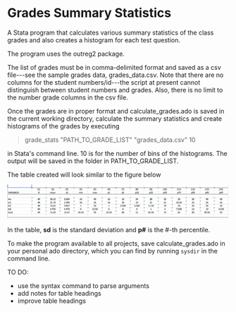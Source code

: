 # Grades Summary Statistics
A Stata program that calculates various summary statistics of the class grades and also creates a histogram for each test question.

The program uses the outreg2 package.

The list of grades must be in comma-delimited format and saved as a csv file---see the sample grades data, grades_data.csv. Note that there are no columns for the student numbers/id---the script at present cannot distinguish between student numbers and grades. Also, there is no limit to the number grade columns in the csv file.

Once the grades are in proper format and calculate_grades.ado is saved in the current working directory, calculate the summary statistics and create histograms of the grades by executing

> grade_stats "PATH_TO_GRADE_LIST" "grades_data.csv" 10

in Stata's command line. 10 is for the number of bins of the histograms. The output will be saved in the folder in PATH_TO_GRADE_LIST.

The table created will look similar to the figure below

![alt text][table]

In the table, **sd** is the standard deviation and **p#** is the #-th percentile.

To make the program available to all projects, save calculate_grades.ado in your personal ado directory, which you can find by running `sysdir` in the command line.

TO DO:
- use the syntax command to parse arguments
- add notes for table headings
- improve table headings

[table]: https://github.com/palpen/grades_sum_stats/blob/master/sample_table.png
